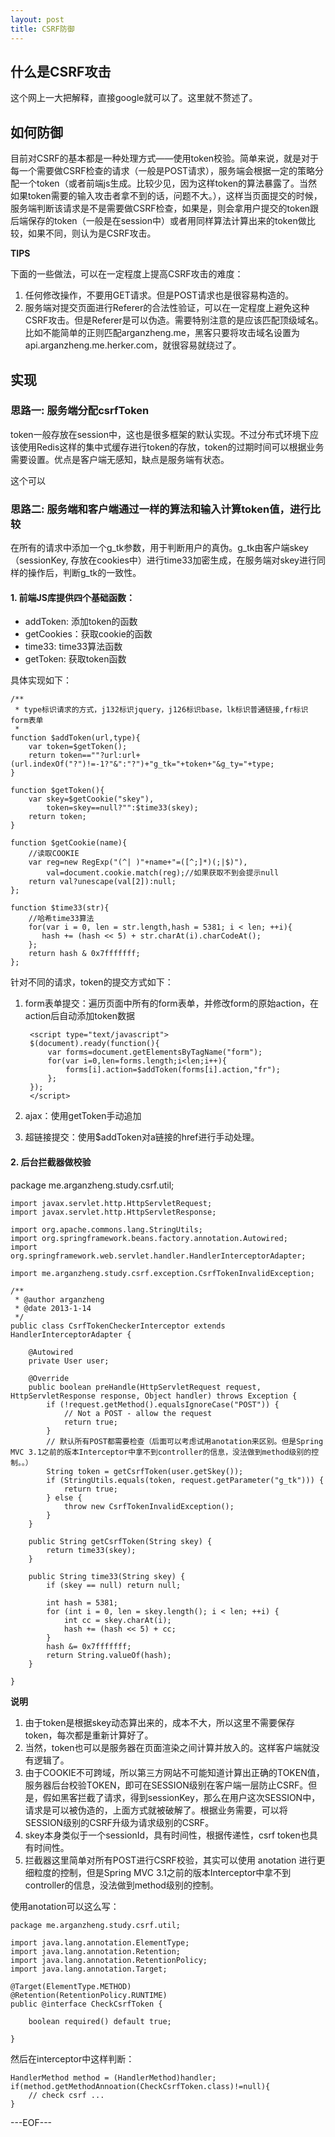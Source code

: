 ```yaml
---
layout: post
title: CSRF防御
---
```



## 什么是CSRF攻击

这个网上一大把解释，直接google就可以了。这里就不赘述了。

## 如何防御

目前对CSRF的基本都是一种处理方式——使用token校验。简单来说，就是对于每一个需要做CSRF检查的请求（一般是POST请求），服务端会根据一定的策略分配一个token（或者前端js生成。比较少见，因为这样token的算法暴露了。当然如果token需要的输入攻击者拿不到的话，问题不大。），这样当页面提交的时候，服务端判断该请求是不是需要做CSRF检查，如果是，则会拿用户提交的token跟后端保存的token（一般是在session中）或者用同样算法计算出来的token做比较，如果不同，则认为是CSRF攻击。

**TIPS**

下面的一些做法，可以在一定程度上提高CSRF攻击的难度：

1. 任何修改操作，不要用GET请求。但是POST请求也是很容易构造的。
2. 服务端对提交页面进行Referer的合法性验证，可以在一定程度上避免这种CSRF攻击。但是Referer是可以伪造。需要特别注意的是应该匹配顶级域名。比如不能简单的正则匹配arganzheng.me，黑客只要将攻击域名设置为api.arganzheng.me.herker.com，就很容易就绕过了。

## 实现

### 思路一: 服务端分配csrfToken

token一般存放在session中，这也是很多框架的默认实现。不过分布式环境下应该使用Redis这样的集中式缓存进行token的存放，token的过期时间可以根据业务需要设置。优点是客户端无感知，缺点是服务端有状态。


这个可以

### 思路二: 服务端和客户端通过一样的算法和输入计算token值，进行比较

在所有的请求中添加一个g_tk参数，用于判断用户的真伪。g_tk由客户端skey（sessionKey, 存放在cookies中）进行time33加密生成，在服务端对skey进行同样的操作后，判断g_tk的一致性。

#### 1. 前端JS库提供四个基础函数：

* addToken: 添加token的函数
* getCookies：获取cookie的函数
* time33: time33算法函数
* getToken: 获取token函数

具体实现如下：

    /**
     * type标识请求的方式，j132标识jquery，j126标识base，lk标识普通链接,fr标识form表单
     *
    function $addToken(url,type){
		var token=$getToken();
		return token==""?url:url+(url.indexOf("?")!=-1?"&":"?")+"g_tk="+token+"&g_ty="+type;
	}
	
	function $getToken(){
		var skey=$getCookie("skey"),
			token=skey==null?"":$time33(skey);
		return token;
	}
	
	function $getCookie(name){
	    //读取COOKIE
		var reg=new RegExp("(^| )"+name+"=([^;]*)(;|$)"),
			val=document.cookie.match(reg);//如果获取不到会提示null
		return val?unescape(val[2]):null;
	};
	
	function $time33(str){
	    //哈希time33算法
	    for(var i = 0, len = str.length,hash = 5381; i < len; ++i){
	       hash += (hash << 5) + str.charAt(i).charCodeAt();
	    };
	    return hash & 0x7fffffff;
	};


针对不同的请求，token的提交方式如下：

1. form表单提交：遍历页面中所有的form表单，并修改form的原始action，在action后自动添加token数据
    
        <script type="text/javascript">
        $(document).ready(function(){
	        var forms=document.getElementsByTagName("form");
    	    for(var i=0,len=forms.length;i<len;i++){
                forms[i].action=$addToken(forms[i].action,"fr");
            };
        });
        </script>

2. ajax：使用getToken手动追加
3. 超链接提交：使用$addToken对a链接的href进行手动处理。

#### 2. 后台拦截器做校验

package me.arganzheng.study.csrf.util;

	import javax.servlet.http.HttpServletRequest;
	import javax.servlet.http.HttpServletResponse;

	import org.apache.commons.lang.StringUtils;
	import org.springframework.beans.factory.annotation.Autowired;
	import org.springframework.web.servlet.handler.HandlerInterceptorAdapter;

	import me.arganzheng.study.csrf.exception.CsrfTokenInvalidException;

	/**
	 * @author arganzheng
	 * @date 2013-1-14
	 */
	public class CsrfTokenCheckerInterceptor extends HandlerInterceptorAdapter {

	    @Autowired
	    private User user;

	    @Override
	    public boolean preHandle(HttpServletRequest request, HttpServletResponse response, Object handler) throws Exception {
	        if (!request.getMethod().equalsIgnoreCase("POST")) {
	            // Not a POST - allow the request
	            return true;
	        }
	        // 默认所有POST都需要检查（后面可以考虑试用anotation来区别。但是Spring MVC 3.1之前的版本Interceptor中拿不到controller的信息，没法做到method级别的控制。。）
	        String token = getCsrfToken(user.getSkey());
	        if (StringUtils.equals(token, request.getParameter("g_tk"))) {
	            return true;
	        } else {
	            throw new CsrfTokenInvalidException();
	        }
	    }

	    public String getCsrfToken(String skey) {
	        return time33(skey);
	    }

	    public String time33(String skey) {
	        if (skey == null) return null;

	        int hash = 5381;
	        for (int i = 0, len = skey.length(); i < len; ++i) {
	            int cc = skey.charAt(i);
	            hash += (hash << 5) + cc;
	        }
	        hash &= 0x7fffffff;
	        return String.valueOf(hash);
	    }
	    	    	    
	}

**说明**

1. 由于token是根据skey动态算出来的，成本不大，所以这里不需要保存token，每次都是重新计算好了。
2. 当然，token也可以是服务器在页面渲染之间计算并放入的。这样客户端就没有逻辑了。
3. 由于COOKIE不可跨域，所以第三方网站不可能知道计算出正确的TOKEN值，服务器后台校验TOKEN，即可在SESSION级别在客户端一层防止CSRF。但是，假如黑客拦截了请求，得到sessionKey，那么在用户这次SESSION中，请求是可以被伪造的，上面方式就被破解了。根据业务需要，可以将SESSION级别的CSRF升级为请求级别的CSRF。
4. skey本身类似于一个sessionId，具有时间性，根据传递性，csrf token也具有时间性。
5. 拦截器这里简单对所有POST进行CSRF校验，其实可以使用 anotation 进行更细粒度的控制，但是Spring MVC 3.1之前的版本Interceptor中拿不到controller的信息，没法做到method级别的控制。

使用anotation可以这么写：

	package me.arganzheng.study.csrf.util;

	import java.lang.annotation.ElementType;
	import java.lang.annotation.Retention;
	import java.lang.annotation.RetentionPolicy;
	import java.lang.annotation.Target;

	@Target(ElementType.METHOD)
	@Retention(RetentionPolicy.RUNTIME)
	public @interface CheckCsrfToken {

	    boolean required() default true;

	}

然后在interceptor中这样判断：

    HandlerMethod method = (HandlerMethod)handler;
    if(method.getMethodAnnoation(CheckCsrfToken.class)!=null){
        // check csrf ...
    }

---EOF---
